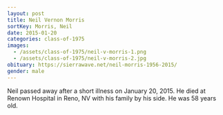 ```yaml
---
layout: post
title: Neil Vernon Morris
sortKey: Morris, Neil
date: 2015-01-20
categories: class-of-1975
images:
  - /assets/class-of-1975/neil-v-morris-1.png
  - /assets/class-of-1975/neil-v-morris-2.jpg
obituary: https://sierrawave.net/neil-morris-1956-2015/
gender: male
---
```

Neil passed away after a short illness on January 20, 2015.  He died at Renown Hospital in Reno, NV with his family by his side.  He was 58 years old.
